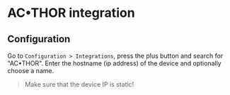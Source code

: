 # AC•THOR integration


## Configuration

Go to `Configuration > Integrations`, press the plus button and search for "AC•THOR".
Enter the hostname (ip address) of the device and optionally choose a name.

> Make sure that the device IP is static!

